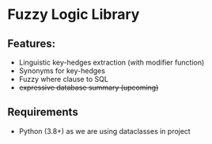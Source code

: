 # Fuzzy Logic Library

## Features:
*   Linguistic key-hedges extraction (with modifier function)
*   Synonyms for key-hedges 
*   Fuzzy where clause to SQL
*   ~~expressive database summary (upcoming)~~

## Requirements
* Python (3.8+) as we are using dataclasses in project